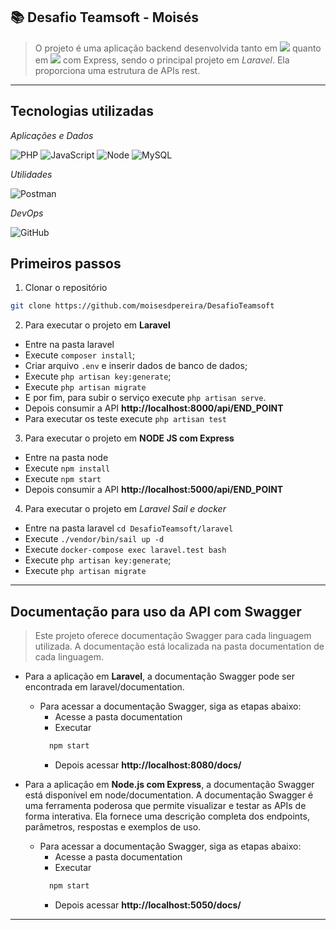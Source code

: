 ## 📚 Desafio Teamsoft - Moisés

> O projeto é uma aplicação backend desenvolvida tanto em 
> <img src="https://img.shields.io/badge/Laravel-FF2D20?style=for-the-badge&logo=laravel&logoColor=white" /> 
> quanto em <img src="https://img.shields.io/badge/Node.js-43853D?style=for-the-badge&logo=node.js&logoColor=white" />
com Express, sendo o principal projeto em *Laravel*.
Ela proporciona uma estrutura de APIs rest.

---
## Tecnologias utilizadas
*Aplicações e Dados*

![PHP](https://img.shields.io/badge/PHP-777BB4?style=flat&logo=php&logoColor=white)
![JavaScript](https://img.shields.io/badge/JavaScript-F7DF1E?style=flat&logo=javascript&logoColor=black)
![Node](https://img.shields.io/badge/Node.js-43853D?node&logo=node.js&logoColor=white)
![MySQL](https://img.shields.io/badge/MySQL-00000F?style=flat&logo=mysql&logoColor=white)

*Utilidades*

![Postman](https://img.shields.io/badge/-Postman-333333?style=flat&logo=postman)

*DevOps*

![GitHub](https://img.shields.io/badge/-GitHub-333333?style=flat&logo=github)

## Primeiros passos
1. Clonar o repositório
```bash
git clone https://github.com/moisesdpereira/DesafioTeamsoft
```
2. Para executar o projeto em **Laravel** 
- Entre na pasta laravel
- Execute `composer install`;
- Criar arquivo `.env` e inserir dados de banco de dados;
- Execute `php artisan key:generate`;
- Execute `php artisan migrate`
- E por fim, para subir o serviço execute `php artisan serve`.
- Depois consumir a API **http://localhost:8000/api/END_POINT**
- Para executar os teste execute `php artisan test`

3. Para executar o projeto em **NODE JS com Express**
- Entre na pasta node
- Execute `npm install`
- Execute `npm start`
- Depois consumir a API **http://localhost:5000/api/END_POINT**

4. Para executar o projeto em *Laravel Sail e docker*
- Entre na pasta laravel `cd DesafioTeamsoft/laravel`
- Execute `./vendor/bin/sail up -d`
- Execute `docker-compose exec laravel.test bash`
- Execute `php artisan key:generate`;
- Execute `php artisan migrate`
---
## Documentação para uso da API com Swagger
> Este projeto oferece documentação Swagger para cada linguagem utilizada. A documentação está localizada na pasta documentation de cada linguagem.

- Para a aplicação em **Laravel**, a documentação Swagger pode ser encontrada em laravel/documentation.
  - Para acessar a documentação Swagger, siga as etapas abaixo:
    - Acesse a pasta documentation 
    - Executar
    ```bash
      npm start
    ```
    - Depois acessar **http://localhost:8080/docs/**

- Para a aplicação em **Node.js com Express**, a documentação Swagger está disponível em node/documentation.
A documentação Swagger é uma ferramenta poderosa que permite visualizar e testar as APIs de forma interativa. Ela fornece uma descrição completa dos endpoints, parâmetros, respostas e exemplos de uso.
    - Para acessar a documentação Swagger, siga as etapas abaixo:
        - Acesse a pasta documentation
        - Executar
        ```bash
          npm start
        ```
        - Depois acessar **http://localhost:5050/docs/**
---